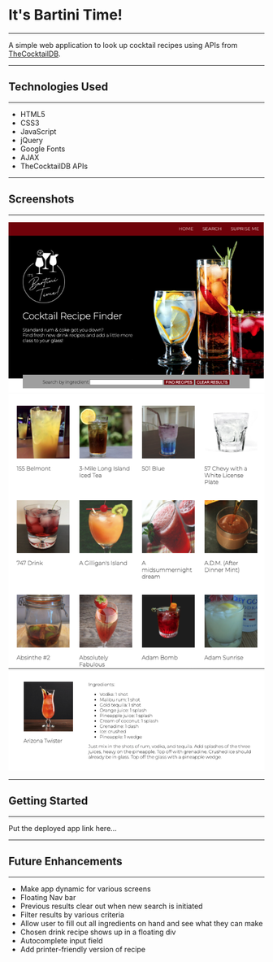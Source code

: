 
# It's Bartini Time!

**************************************************

A simple web application to look up cocktail recipes using 
APIs from [TheCocktailDB](https://www.thecocktaildb.com/).

**************************************************

## Technologies Used

**************************************************

- HTML5
- CSS3
- JavaScript
- jQuery
- Google Fonts
- AJAX
- TheCocktailDB APIs

**************************************************

## Screenshots

**************************************************

![Bartini Time Main App](/assets/Bartini_Time_Main.png)
![Bartini Time Search Results](/assets/Bartini_Time_Results.png)
![Bartini Time Recipe](/assets/Bartini_Time_Recipe.png)

**************************************************

## Getting Started

**************************************************

Put the deployed app link here...

**************************************************

## Future Enhancements

**************************************************

- Make app dynamic for various screens
- Floating Nav bar
- Previous results clear out when new search is initiated
- Filter results by various criteria
- Allow user to fill out all ingredients on hand and see what they can make
- Chosen drink recipe shows up in a floating div
- Autocomplete input field
- Add printer-friendly version of recipe